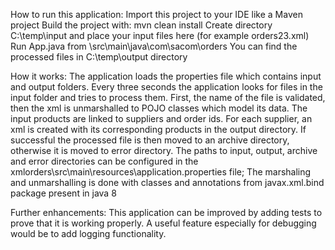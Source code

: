 How to run this application:
    Import this project to your IDE like a Maven project
    Build the project with: mvn clean install 
    Create directory C:\temp\input and place your input files here (for example orders23.xml)
    Run App.java from \src\main\java\com\sacom\orders
    You can find the processed files in C:\temp\output directory
    
    
How it works:
    The application loads the properties file which contains input and output folders.
    Every three seconds the application looks for files in the input folder and tries to process them.
    First, the name of the file is validated, then the xml is unmarshalled to POJO classes which model its data.
    The input products are linked to suppliers and order ids.
    For each supplier, an xml is created with its corresponding products in the output directory.
    If successful the processed file is then moved to an archive directory, otherwise it is moved to error directory.
    The paths to input, output, archive and error directories can be configured in the xmlorders\src\main\resources\application.properties file;
    The marshaling and unmarshalling is done with classes and annotations from javax.xml.bind package present in java 8
    
Further enhancements:
    This application can be improved by adding tests to prove that it is working properly.
    A useful feature especially for debugging would be to add logging functionality.